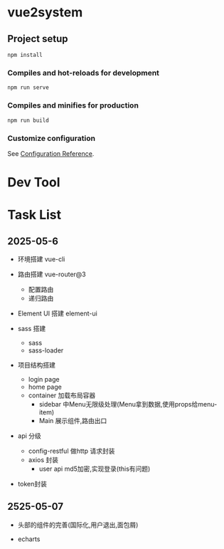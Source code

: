 # vue2system

## Project setup

```
npm install
```

### Compiles and hot-reloads for development

```
npm run serve
```

### Compiles and minifies for production

```
npm run build
```

### Customize configuration

See [Configuration Reference](https://cli.vuejs.org/config/).

# Dev Tool


# Task List

## 2025-05-6

+ 环境搭建 vue-cli
+ 路由搭建 vue-router@3

  + 配置路由
  + 递归路由
+ Element UI 搭建 element-ui
+ sass 搭建 

  + sass 
  + sass-loader
+ 项目结构搭建
  + login page
  + home page
  + container 加载布局容器
    + sidebar 中Menu无限级处理(Menu拿到数据,使用props给menu-item)
    + Main 展示组件,路由出口
+ api 分级
  + config-restful 做http 请求封装
  + axios 封装
    + user  api md5加密,实现登录(this有问题)
+ token封装



## 2525-05-07

+ 头部的组件的完善(国际化,用户退出,面包屑)

+ echarts

  

